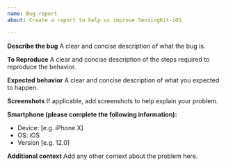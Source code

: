 ```yaml
---
name: Bug report
about: Create a report to help us improve SensingKit-iOS

---
```


**Describe the bug**
A clear and concise description of what the bug is.

**To Reproduce**
A clear and concise description of the steps required to reproduce the behavior.

**Expected behavior**
A clear and concise description of what you expected to happen.

**Screenshots**
If applicable, add screenshots to help explain your problem.

**Smartphone (please complete the following information):**
 - Device: [e.g. iPhone X]
 - OS: iOS
 - Version [e.g. 12.0]

**Additional context**
Add any other context about the problem here.
